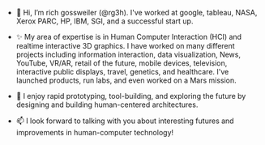 - 👋 Hi, I’m rich gossweiler (@rg3h). I've worked at google, tableau, NASA, Xerox PARC, HP, IBM, SGI, and a successful start up.


- ✨ My area of expertise is in Human Computer Interaction (HCI) and realtime interactive 3D graphics. I have worked on many different projects including information interaction, data visualization, News, YouTube, VR/AR, retail of the future, mobile devices, television, interactive public displays, travel, genetics, and healthcare. I've launched products, run labs, and even worked on a Mars mission.


- 👀 I enjoy rapid prototyping, tool-building, and exploring the future by designing and building human-centered architectures.


- 📫 I look forward to talking with you about interesting futures and improvements in human-computer technology!

<!---
rg3h/rg3h is a ✨ special ✨ repository because its `README.md` (this file) appears on your GitHub profile.
You can click the Preview link to take a look at your changes.
--->
